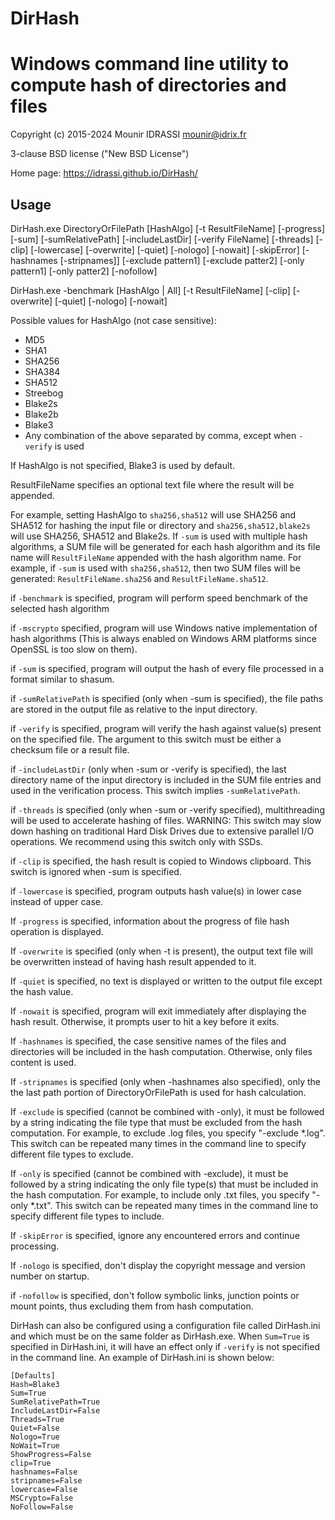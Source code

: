 # DirHash
Windows command line utility to compute hash of directories and files
=====================================================================

Copyright (c) 2015-2024 Mounir IDRASSI
mounir@idrix.fr

3-clause BSD license ("New BSD License")

Home page: https://idrassi.github.io/DirHash/

Usage
------------

DirHash.exe DirectoryOrFilePath [HashAlgo] [-t ResultFileName] [-progress] [-sum] [-sumRelativePath] [-includeLastDir] [-verify FileName] [-threads] [-clip] [-lowercase] [-overwrite] [-quiet] [-nologo] [-nowait] [-skipError] [-hashnames [-stripnames]] [-exclude pattern1] [-exclude patter2] [-only pattern1] [-only patter2] [-nofollow]

DirHash.exe -benchmark [HashAlgo | All] [-t ResultFileName] [-clip] [-overwrite] [-quiet] [-nologo] [-nowait]

Possible values for HashAlgo (not case sensitive):
- MD5
- SHA1
- SHA256
- SHA384
- SHA512
- Streebog
- Blake2s
- Blake2b
- Blake3
- Any combination of the above separated by comma, except when `-verify` is used

If HashAlgo is not specified, Blake3 is used by default.

ResultFileName specifies an optional text file where the result will be appended.

For example, setting HashAlgo to `sha256,sha512` will use SHA256 and SHA512 for hashing the input file or directory and `sha256,sha512,blake2s` will use SHA256, SHA512 and Blake2s.
If `-sum` is used with multiple hash algorithms, a SUM file will be generated for each hash algorithm and its file name will `ResultFileName` appended with the hash algorithm name.
For example, if `-sum` is used with `sha256,sha512`, then two SUM files will be generated: `ResultFileName.sha256` and `ResultFileName.sha512`.

if `-benchmark` is specified, program will perform speed benchmark of the selected hash algorithm

if `-mscrypto` specified, program will use Windows native implementation of hash algorithms (This is always enabled on Windows ARM platforms since OpenSSL is too slow on them).

if `-sum` is specified, program will output the hash of every file processed in a format similar to shasum.

if `-sumRelativePath` is specified (only when -sum is specified), the file paths are stored in the output file as relative to the input directory.

if `-verify` is specified, program will verify the hash against value(s) present on the specified file. The argument to this switch must be either a checksum file or a result file.

if `-includeLastDir` (only when -sum or -verify is specified), the last directory name of the input directory is included in the SUM file entries and used in the verification process. This switch implies `-sumRelativePath`.

if `-threads` is specified (only when -sum or -verify specified), multithreading will be used to accelerate hashing of files. WARNING: This switch may slow down hashing on traditional Hard Disk Drives due to extensive parallel I/O operations. We recommend using this switch only with SSDs.

if `-clip` is specified, the hash result is copied to Windows clipboard. This switch is ignored when -sum is specified.

if `-lowercase` is specified, program outputs hash value(s) in lower case instead of upper case.

If `-progress` is specified, information about the progress of file hash operation is displayed.

If `-overwrite` is specified (only when -t is present), the output text file will be overwritten instead of having hash result appended to it.

If `-quiet` is specified, no text is displayed or written to the output file except the hash value.

If `-nowait` is specified, program will exit immediately after displaying the hash result. Otherwise, it prompts user to hit a key before it exits.

If `-hashnames` is specified, the case sensitive names of the files and directories will be included in the hash computation. Otherwise, only files content is used.

If `-stripnames` is specified (only when -hashnames also specified), only the the last path portion of DirectoryOrFilePath is used for hash calculation.

If `-exclude` is specified (cannot be combined with -only), it must be followed by a string indicating the file type that must be excluded from the hash computation. For example, to exclude .log files, you specify "-exclude *.log". This switch can be repeated many times in the command line to specify different file types to exclude.

If `-only` is specified (cannot be combined with -exclude), it must be followed by a string indicating the only file type(s) that must be included in the hash computation. For example, to include only .txt files, you specify "-only *.txt". This switch can be repeated many times in the command line to specify different file types to include.

If `-skipError` is specified, ignore any encountered errors and continue processing.

If `-nologo` is specified, don't display the copyright message and version number on startup.

if `-nofollow` is specified, don't follow symbolic links, junction points or mount points, thus excluding them from hash computation.

DirHash can also be configured using a configuration file called DirHash.ini and which must be on the same folder as DirHash.exe.
When `Sum=True` is specified in DirHash.ini, it will have an effect only if `-verify` is not specified in the command line.
An example of DirHash.ini is shown below:

```
[Defaults]
Hash=Blake3
Sum=True
SumRelativePath=True
IncludeLastDir=False
Threads=True
Quiet=False
Nologo=True
NoWait=True
ShowProgress=False
clip=True
hashnames=False
stripnames=False
lowercase=False
MSCrypto=False
NoFollow=False
```

